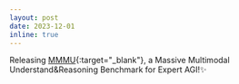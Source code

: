 ```yaml
---
layout: post
date: 2023-12-01
inline: true
---
```



Releasing [MMMU](https://arxiv.org/pdf/2311.16502.pdf){:target="\_blank"}, a Massive Multimodal Understand&Reasoning Benchmark for Expert AGI!:sparkles:


